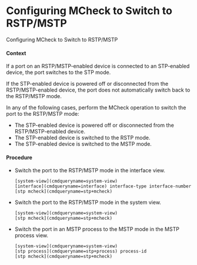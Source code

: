 Configuring MCheck to Switch to RSTP/MSTP
=========================================

Configuring MCheck to Switch to RSTP/MSTP

#### Context

If a port on an RSTP/MSTP-enabled device is connected to an STP-enabled device, the port switches to the STP mode.

If the STP-enabled device is powered off or disconnected from the RSTP/MSTP-enabled device, the port does not automatically switch back to the RSTP/MSTP mode.

In any of the following cases, perform the MCheck operation to switch the port to the RSTP/MSTP mode:

* The STP-enabled device is powered off or disconnected from the RSTP/MSTP-enabled device.
* The STP-enabled device is switched to the RSTP mode.
* The STP-enabled device is switched to the MSTP mode.

#### Procedure

* Switch the port to the RSTP/MSTP mode in the interface view.
  
  
  ```
  [system-view](cmdqueryname=system-view)
  [interface](cmdqueryname=interface) interface-type interface-number
  [stp mcheck](cmdqueryname=stp+mcheck)
  ```
* Switch the port to the RSTP/MSTP mode in the system view.
  
  
  ```
  [system-view](cmdqueryname=system-view)
  [stp mcheck](cmdqueryname=stp+mcheck)
  ```
* Switch the port in an MSTP process to the MSTP mode in the MSTP process view.
  
  
  ```
  [system-view](cmdqueryname=system-view)
  [stp process](cmdqueryname=stp+process) process-id
  [stp mcheck](cmdqueryname=stp+mcheck)
  ```